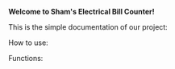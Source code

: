 **Welcome to Sham's Electrical Bill Counter!**

This is the simple documentation of our project:

How to use:

Functions:

